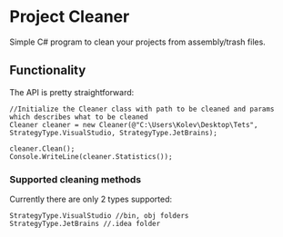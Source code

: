 # Project Cleaner

Simple C# program to clean your projects from assembly/trash files.

## Functionality

The API is pretty straightforward:
```
//Initialize the Cleaner class with path to be cleaned and params which describes what to be cleaned
Cleaner cleaner = new Cleaner(@"C:\Users\Kolev\Desktop\Tets", 
StrategyType.VisualStudio, StrategyType.JetBrains);

cleaner.Clean();
Console.WriteLine(cleaner.Statistics());
```

### Supported cleaning methods
Currently there are only 2 types supported:
```
StrategyType.VisualStudio //bin, obj folders
StrategyType.JetBrains //.idea folder
```
